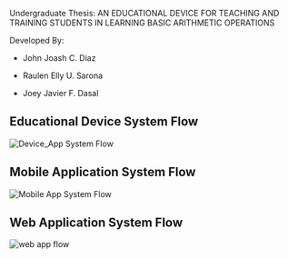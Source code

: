 Undergraduate Thesis: AN EDUCATIONAL DEVICE FOR TEACHING AND TRAINING STUDENTS IN LEARNING BASIC ARITHMETIC OPERATIONS 

Developed By: 

- John Joash C. Diaz

- Raulen Elly U. Sarona

- Joey Javier F. Dasal

## Educational Device System Flow 
  ![Device_App System Flow](https://user-images.githubusercontent.com/76672815/190193203-1637588c-40c9-4fdc-adc5-b14b73247902.PNG)

## Mobile Application System Flow 
![Mobile App System Flow](https://user-images.githubusercontent.com/76672815/190193128-e7a43798-c308-4c3b-ace1-2afb99f4d764.PNG)

## Web Application System Flow 
![web app flow](https://user-images.githubusercontent.com/76672815/190195172-a12214d3-b7e0-4474-a5b2-a5224885fa6d.png)
